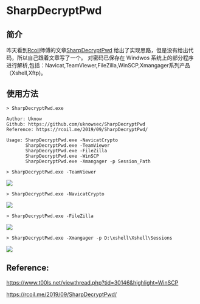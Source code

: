 # SharpDecryptPwd

## 简介

昨天看到[Rcoil](https://rcoil.me)师傅的文章[SharpDecryptPwd](https://rcoil.me/2019/09/SharpDecryptPwd/)
给出了实现思路，但是没有给出代码，所以自己跟着文章写了一个。
对密码已保存在 Windwos 系统上的部分程序进行解析,包括：Navicat,TeamViewer,FileZilla,WinSCP,Xmangager系列产品（Xshell,Xftp)。

## 使用方法

```
> SharpDecryptPwd.exe

Author: Uknow
Github: https://github.com/uknowsec/SharpDecryptPwd
Reference: https://rcoil.me/2019/09/SharpDecryptPwd/

Usage: SharpDecryptPwd.exe -NavicatCrypto
       SharpDecryptPwd.exe -TeamViewer
       SharpDecryptPwd.exe -FileZilla
       SharpDecryptPwd.exe -WinSCP
       SharpDecryptPwd.exe -Xmangager -p Session_Path
```

```
> SharpDecryptPwd.exe -TeamViewer
```
![](https://github.com/uknowsec/SharpDecryptPwd/blob/master/Teamviewer.png)

```
> SharpDecryptPwd.exe -NavicatCrypto
```
![](https://github.com/uknowsec/SharpDecryptPwd/blob/master/NavicatCrypto.png)


```
> SharpDecryptPwd.exe -FileZilla
```
![](https://github.com/uknowsec/SharpDecryptPwd/blob/master/FTP.png)

```
> SharpDecryptPwd.exe -Xmangager -p D:\xshell\Xshell\Sessions
```
![](https://github.com/uknowsec/SharpDecryptPwd/blob/master/Xshell.png)

## Reference: 
https://www.t00ls.net/viewthread.php?tid=30146&highlight=WinSCP

https://rcoil.me/2019/09/SharpDecryptPwd/
